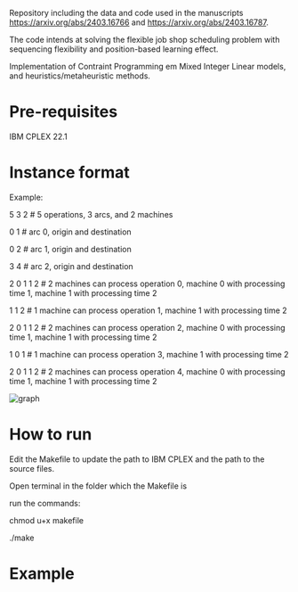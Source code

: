 Repository including the data and code used in the manuscripts https://arxiv.org/abs/2403.16766 and https://arxiv.org/abs/2403.16787. 

The code intends at solving the flexible job shop scheduling problem with sequencing flexibility and position-based learning effect.

Implementation of Contraint Programming em Mixed Integer Linear models, and heuristics/metaheuristic methods.

# Pre-requisites

IBM CPLEX 22.1

# Instance format

  Example:
  
  5 3 2  # 5 operations, 3 arcs, and 2 machines
  
  0 1 # arc 0, origin and destination
  
  0 2 # arc 1, origin and destination
  
  3 4 # arc 2, origin and destination

  2 0 1 1 2 # 2 machines can process operation 0, machine 0 with processing time 1, machine 1 with processing time 2
  
  1 1 2 # 1 machine can process operation 1, machine 1 with processing time 2
  
  2 0 1 1 2 # 2 machines can process operation 2, machine 0 with processing time 1, machine 1 with processing time 2
  
  1 0 1 # 1 machine can process operation 3, machine 1 with processing time 2
  
  2 0 1 1 2 # 2 machines can process operation 4, machine 0 with processing time 1, machine 1 with processing time 2
  
  
![graph](https://github.com/user-attachments/assets/e97ff7c0-2016-4de1-bea9-175c26381aa8)

  
  
# How to run

Edit the Makefile to update the path to IBM CPLEX and the path to the source files.

Open terminal in the folder which the Makefile is

run the commands:

  chmod u+x makefile
  
  ./make

# Example
